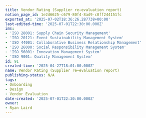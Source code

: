 ```yaml
---
title: Vendor Rating (Supplier re–evaluation report)
notion_page_id: 1e2d6625-c679-80f4-8ad9-c0ff244151fc
exported_at: '2025-07-02T18:36:26.287738+00:00'
last-edited-time: '2025-07-01T22:30:00.000Z'
ims:
- 'ISO 28001: Supply Chain Security Management'
- 'ISO 20121: Event Sustainability Management System'
- 'ISO 44001: Collaborative Business Relationship Management'
- 'ISO 26000: Social Responsibility Management System'
- 'ISO 56001: Innovation Management System'
- 'ISO 9001: Quality Management System'
id: 91
created-time: '2025-04-27T18:01:00.000Z'
name: Vendor Rating (Supplier re–evaluation report)
publishing-status: N/A
tags:
- Onboarding
- Design
- Vendor Evaluation
date-created: '2025-07-01T22:30:00.000Z'
owner:
- Ryan Laird
---
```


